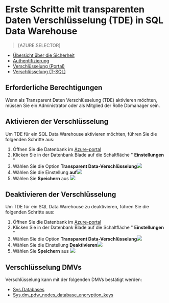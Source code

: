 <properties
   pageTitle="Transparent Data Verschlüsselung in SQL Datawarehouse (Portal) | Microsoft Azure"
   description="Transparent Data Verschlüsselung (TDE) in SQL Datawarehouse"
   services="sql-data-warehouse"
   documentationCenter=""
   authors="ronortloff"
   manager="barbkess"
   editor=""/>

<tags
   ms.service="sql-data-warehouse"
   ms.workload="data-management"
   ms.tgt_pltfrm="na"
   ms.devlang="na"
   ms.topic="article"
   ms.date="09/24/2016" 
   ms.author="rortloff;barbkess;sonyama"/>

# <a name="get-started-with-transparent-data-encryption-tde-in-sql-data-warehouse"></a>Erste Schritte mit transparenten Daten Verschlüsselung (TDE) in SQL Data Warehouse

> [AZURE.SELECTOR]
- [Übersicht über die Sicherheit](sql-data-warehouse-overview-manage-security.md)
- [Authentifizierung](sql-data-warehouse-authentication.md)
- [Verschlüsselung (Portal)](sql-data-warehouse-encryption-tde.md)
- [Verschlüsselung (T-SQL)](sql-data-warehouse-encryption-tde-tsql.md)

## <a name="required-permssions"></a>Erforderliche Berechtigungen

Wenn als Transparent Daten Verschlüsselung (TDE) aktivieren möchten, müssen Sie ein Administrator oder als Mitglied der Rolle Dbmanager sein.

## <a name="enabling-encryption"></a>Aktivieren der Verschlüsselung

Um TDE für ein SQL Data Warehouse aktivieren möchten, führen Sie die folgenden Schritte aus:

1. Öffnen Sie die Datenbank im [Azure-portal](https://portal.azure.com)
2. Klicken Sie in der Datenbank Blade auf die Schaltfläche " **Einstellungen** "
3. Wählen Sie die Option **Transparent Data-Verschlüsselung**![][1]
4. Wählen Sie die Einstellung **auf**![][2]
5. Wählen Sie **Speichern** aus
![][3]  

## <a name="disabling-encryption"></a>Deaktivieren der Verschlüsselung

Um TDE für ein SQL Data Warehouse zu deaktivieren, führen Sie die folgenden Schritte aus:

1. Öffnen Sie die Datenbank im [Azure-portal](https://portal.azure.com)
2. Klicken Sie in der Datenbank Blade auf die Schaltfläche " **Einstellungen** "
3. Wählen Sie die Option **Transparent Data-Verschlüsselung**![][1]
4. Wählen Sie die Einstellung **Deaktivieren**![][4]
5. Wählen Sie **Speichern** aus
![][5]  

## <a name="encryption-dmvs"></a>Verschlüsselung DMVs

Verschlüsselung kann mit der folgenden DMVs bestätigt werden:

- [Sys.Databases]
- [Sys.dm_pdw_nodes_database_encryption_keys]

<!--MSDN references-->
[Transparent Data Encryption (TDE)]: https://msdn.microsoft.com/library/bb934049.aspx
[Sys.Databases]: http://msdn.microsoft.com/library/ms178534.aspx
[Sys.dm_pdw_nodes_database_encryption_keys]: https://msdn.microsoft.com/library/mt203922.aspx

<!--Image references-->
[1]: ./media/sql-data-warehouse-security-tde/sql-data-warehouse-security-tde-portal-settings.png
[2]: ./media/sql-data-warehouse-security-tde/sql-data-warehouse-security-tde-portal-settings-on.png
[3]: ./media/sql-data-warehouse-security-tde/sql-data-warehouse-security-tde-portal-settings-save.png
[4]: ./media/sql-data-warehouse-security-tde/sql-data-warehouse-security-tde-portal-settings-off.png
[5]: ./media/sql-data-warehouse-security-tde/sql-data-warehouse-security-tde-portal-settings-save2.png

<!--Link references-->
